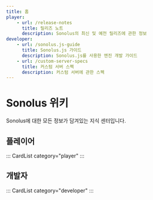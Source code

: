 ```yaml
---
title: 홈
player:
    - url: /release-notes
      title: 릴리즈 노트
      description: Sonolus의 최신 및 예전 릴리즈에 관한 정보
developer:
    - url: /sonolus.js-guide
      title: Sonolus.js 가이드
      description: Sonolus.js를 사용한 엔진 개발 가이드
    - url: /custom-server-specs
      title: 커스텀 서버 스펙
      description: 커스텀 서버에 관한 스펙
---
```


# Sonolus 위키

Sonolus에 대한 모든 정보가 담겨있는 지식 센터입니다.

## 플레이어

::: CardList category="player"
:::

## 개발자

::: CardList category="developer"
:::
